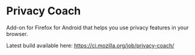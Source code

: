 # Privacy Coach

Add-on for Firefox for Android that helps you use privacy features in your browser.

Latest build available here:
https://ci.mozilla.org/job/privacy-coach/
